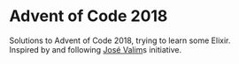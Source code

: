 # Advent of Code 2018
Solutions to Advent of Code 2018, trying to learn some Elixir.  
Inspired by and following [José Valim](http://blog.plataformatec.com.br/2018/11/lets-learn-elixir-together-with-advent-of-code/)s initiative.